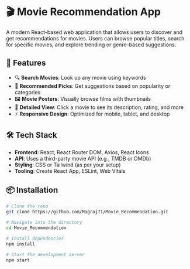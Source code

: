 # 🎬 Movie Recommendation App

A modern React-based web application that allows users to discover and get recommendations for movies. Users can browse popular titles, search for specific movies, and explore trending or genre-based suggestions.

## 🚀 Features

- 🔍 **Search Movies**: Look up any movie using keywords
- 🌟 **Recommended Picks**: Get suggestions based on popularity or categories
- 🖼️ **Movie Posters**: Visually browse films with thumbnails
- 📄 **Detailed View**: Click a movie to see its description, rating, and more
- ⚡ **Responsive Design**: Optimized for mobile, tablet, and desktop

## 🛠️ Tech Stack

- **Frontend**: React, React Router DOM, Axios, React Icons
- **API**: Uses a third-party movie API (e.g., TMDB or OMDb)
- **Styling**: CSS or Tailwind (as per your setup)
- **Tooling**: Create React App, ESLint, Web Vitals

## 📦 Installation

```bash
# Clone the repo
git clone https://github.com/Magraj71/Movie_Recommendation.git

# Navigate into the directory
cd Movie_Recommendation

# Install dependencies
npm install

# Start the development server
npm start
